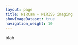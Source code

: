 ```yaml
---
layout: page
title: NIRCam + NIRISS imaging
showImageDataset: true
navigation_weight: 10
---
```


blah
